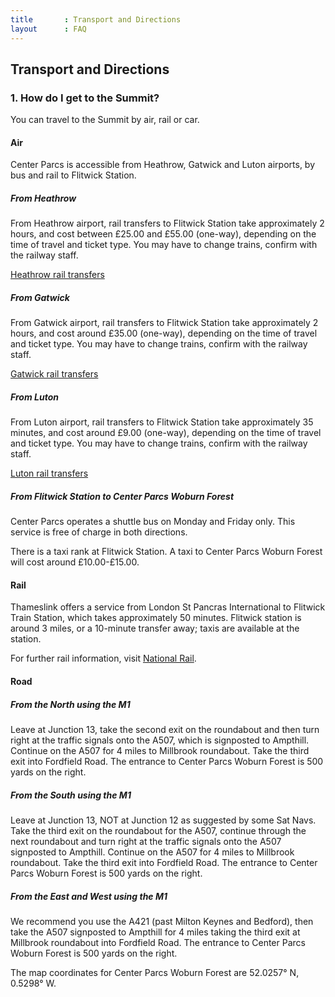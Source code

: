```yaml
---
title       : Transport and Directions
layout      : FAQ
---
```



## Transport and Directions

### 1. How do I get to the Summit?

You can travel to the Summit by air, rail or car.

#### Air
Center Parcs is accessible from Heathrow, Gatwick and Luton airports, by bus and rail to Flitwick Station.

##### From Heathrow
From Heathrow airport, rail transfers to Flitwick Station take approximately 2 hours, and cost between £25.00 and £55.00 (one-way), depending on the time of travel and ticket type.  You may have to change trains, confirm with the railway staff.

[Heathrow rail transfers](https://www.thetrainline.com/book/results?origin=00d639a356b35d34c7f2fa3a9b728b30&destination=71f1289a022af899827201f43b6cfec4&outwardDate=2019-06-03T17%3A30%3A00&outwardDateType=departAfter&journeySearchType=single&passengers%5B%5D=1989-06-02&selectedOutward=nqGQZmDQcRE%3D%3A5CUeKLHspcU%3D&temporalDirection=previous&transitDefinitionDirection=outward&searchId=17aadfc5-9eab-4cf8-b660-a1f9d6a3d775&showMatrix=true)

##### From Gatwick
From Gatwick airport, rail transfers to Flitwick Station take approximately 2 hours, and cost around £35.00 (one-way), depending on the time of travel and ticket type.  You may have to change trains, confirm with the railway staff.

[Gatwick rail transfers](https://www.thetrainline.com/book/results?origin=ab2ebee3c41ae38ea2947d0166e79df4&destination=71f1289a022af899827201f43b6cfec4&outwardDate=2019-06-03T18%3A00%3A00&outwardDateType=departAfter&journeySearchType=single&passengers%5B%5D=1989-06-02&selectedOutward=uoJXV7k95z4%3D%3AyxfjJ%2BYO1C0%3D)

##### From Luton
From Luton airport, rail transfers to Flitwick Station take approximately 35 minutes, and cost around £9.00 (one-way), depending on the time of travel and ticket type.  You may have to change trains, confirm with the railway staff.

[Luton rail transfers](https://www.thetrainline.com/book/results?origin=667563219e760d9c64148628327dc04d&destination=71f1289a022af899827201f43b6cfec4&outwardDate=2019-06-03T18%3A00%3A00&outwardDateType=departAfter&journeySearchType=single&passengers%5B%5D=1989-06-02&selectedOutward=7G5TtDT6upo%3D%3Apupn0s1ps90%3D)

##### From Flitwick Station to Center Parcs Woburn Forest
 Center Parcs operates a shuttle bus on Monday and Friday only.  This service is free of charge in both directions.

There is a taxi rank at Flitwick Station.  A taxi to Center Parcs Woburn Forest will cost around £10.00-£15.00.

#### Rail

Thameslink offers a service from London St Pancras International to Flitwick Train Station, which takes approximately 50 minutes. Flitwick station is around 3 miles, or a 10-minute transfer away; taxis are available at the station.

For further rail information, visit [National Rail](http://www.nationalrail.co.uk).

#### Road

##### From the North using the M1

Leave at Junction 13, take the second exit on the roundabout and then turn right at the traffic signals onto the A507, which is signposted to Ampthill. Continue on the A507 for 4 miles to Millbrook roundabout. Take the third exit into Fordfield Road. The entrance to Center Parcs Woburn Forest is 500 yards on the right.

##### From the South using the M1

Leave at Junction 13, NOT at Junction 12 as suggested by some Sat Navs. Take the third exit on the roundabout for the A507, continue through the next roundabout and turn right at the traffic signals onto the A507 signposted to Ampthill. Continue on the A507 for 4 miles to Millbrook roundabout. Take the third exit into Fordfield Road. The entrance to Center Parcs Woburn Forest is 500 yards on the right.

##### From the East and West using the M1

We recommend you use the A421 (past Milton Keynes and Bedford), then take the A507 signposted to Ampthill for 4 miles taking the third exit at Millbrook roundabout into Fordfield Road. The entrance to Center Parcs Woburn Forest is 500 yards on the right.

The map coordinates for Center Parcs Woburn Forest are 52.0257° N, 0.5298° W.
